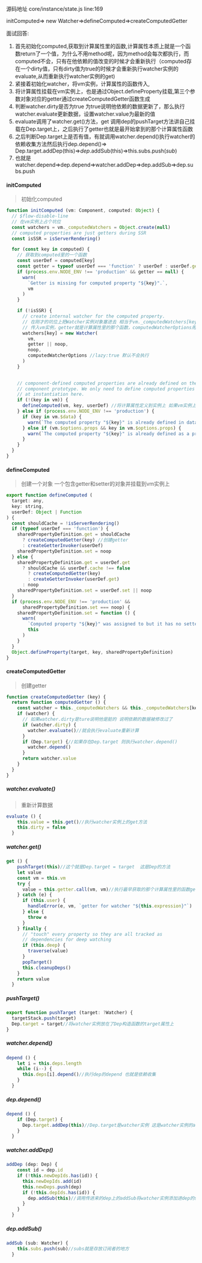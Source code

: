 源码地址 core/instance/state.js   line:169

initComputed=> new Watcher=>defineComputed=>createComputedGetter

面试回答:

1. 首先初始化computed,获取到计算属性里的函数,计算属性本质上就是一个函数return了一个值，为什么不用method呢，因为method会每次都执行，而computed不会，只有在他依赖的值改变的时候才会重新执行（computed存在一个dirty值，只有dirty值为true的时候才会重新执行watcher实例的evaluate,从而重新执行watcher实例的get)
2. 紧接着初始化watcher，将vm实例，计算属性的函数传入,
3. 将计算属性挂载在vm实例上，也是通过Object.defineProperty挂载,第三个参数对象对应的getter通过createComputedGetter函数生成
4. 判断watcher.dirty是否为true 为true说明他依赖的数据更新了，那么执行watcher.evaluate更新数据，设置watcher.value为最新的值
5. evaluate调用了watcher.get()方法，get 调用dep的pushTarget方法讲自己挂载在Dep.target上，之后执行了getter也就是最开始拿到的那个计算属性函数
6. 之后判断Dep.target上是否有值，有就调用watcher.depend()执行watcher的依赖收集方法然后执行dep.depend()=> Dep.target.addDep(this)=>*dep*.addSub(this)=>this.subs.push(*sub*)
7. 也就是watcher.depend=>dep.depend=>watcher.addDep=>dep.addSub=>dep.subs.push

#### initComputed 

> 初始化computed 

```javascript
function initComputed (vm: Component, computed: Object) {
  // $flow-disable-line
  // 在vm实例上占个坑位
  const watchers = vm._computedWatchers = Object.create(null)
  // computed properties are just getters during SSR
  const isSSR = isServerRendering()

  for (const key in computed) {
    // 获取到computed里的一个函数
    const userDef = computed[key]
    const getter = typeof userDef === 'function' ? userDef : userDef.get
    if (process.env.NODE_ENV !== 'production' && getter == null) {
      warn(
        `Getter is missing for computed property "${key}".`,
        vm
      )
    }

    if (!isSSR) {
      // create internal watcher for the computed property.
      // 在刚才的坑位上把Watcher实例对象塞进去 相当于vm._computedWatchers[key]
      // 传入vm实例，getter就是计算属性里的那个函数，computedWatcherOptions用来代表这是一个计算属性
      watchers[key] = new Watcher(
        vm,
        getter || noop,
        noop,
        computedWatcherOptions //lazy:true 默认不会执行
      )
    }

    
    // component-defined computed properties are already defined on the
    // component prototype. We only need to define computed properties defined
    // at instantiation here.
    if (!(key in vm)) {
      defineComputed(vm, key, userDef) //将计算属性定义到实例上 如果vm实例上没有的话
    } else if (process.env.NODE_ENV !== 'production') {
      if (key in vm.$data) {
        warn(`The computed property "${key}" is already defined in data.`, vm)
      } else if (vm.$options.props && key in vm.$options.props) {
        warn(`The computed property "${key}" is already defined as a prop.`, vm)
      }
    }
  }
}
```

#### defineComputed

> 创建一个对象 一个包含getter和setter的对象并挂载到vm实例上

```javascript
export function defineComputed (
  target: any,
  key: string,
  userDef: Object | Function
) {
  const shouldCache = !isServerRendering()
  if (typeof userDef === 'function') {
    sharedPropertyDefinition.get = shouldCache
      ? createComputedGetter(key) //创建getter
      : createGetterInvoker(userDef)
    sharedPropertyDefinition.set = noop
  } else {
    sharedPropertyDefinition.get = userDef.get
      ? shouldCache && userDef.cache !== false
        ? createComputedGetter(key)
        : createGetterInvoker(userDef.get)
      : noop
    sharedPropertyDefinition.set = userDef.set || noop
  }
  if (process.env.NODE_ENV !== 'production' &&
      sharedPropertyDefinition.set === noop) {
    sharedPropertyDefinition.set = function () {
      warn(
        `Computed property "${key}" was assigned to but it has no setter.`,
        this
      )
    }
  }
  Object.defineProperty(target, key, sharedPropertyDefinition)
}
```

#### createComputedGetter

> 创建getter

```javascript
function createComputedGetter (key) {
  return function computedGetter () {
    const watcher = this._computedWatchers && this._computedWatchers[key]
    if (watcher) {
      // 如果watcher.dirty是ture说明他是脏的 说明依赖的数据被修改过了
      if (watcher.dirty) {
        watcher.evaluate()//就会执行evaluate重新计算
      }
      if (Dep.target) {//如果存在Dep.target 则执行watcher.depend()
        watcher.depend()
      }
      return watcher.value
    }
  }
}
```

##### watcher.evaluate()

> 重新计算数据

```javascript
evaluate () {
    this.value = this.get()//执行watcher实例上的get方法
    this.dirty = false
  }
```

##### watcher.get()

```javascript
get () {
    pushTarget(this)//这个就是Dep.target = target  这是Dep的方法
    let value
    const vm = this.vm
    try {
      value = this.getter.call(vm, vm)//执行最早获取的那个计算属性里的函数getter
    } catch (e) {
      if (this.user) {
        handleError(e, vm, `getter for watcher "${this.expression}"`)
      } else {
        throw e
      }
    } finally {
      // "touch" every property so they are all tracked as
      // dependencies for deep watching
      if (this.deep) {
        traverse(value)
      }
      popTarget()
      this.cleanupDeps()
    }
    return value
  }
```

##### pushTarget()

```javascript
export function pushTarget (target: ?Watcher) {
  targetStack.push(target)
  Dep.target = target//将watcher实例放在了Dep构造函数的target属性上
}
```

##### watcher.depend()

```javascript
depend () {
    let i = this.deps.length
    while (i--) {
      this.deps[i].depend()//执行dep的depend 也就是依赖收集
    }
  }
```

##### dep.depend()

```javascript
depend () {
    if (Dep.target) {
      Dep.target.addDep(this)//Dep.target是watcher实例 这是watcher实例的addDep方法
    }
  }
```

##### watcher.addDep()

```javascript
addDep (dep: Dep) {
    const id = dep.id
    if (!this.newDepIds.has(id)) {
      this.newDepIds.add(id)
      this.newDeps.push(dep)
      if (!this.depIds.has(id)) {
        dep.addSub(this)//调用传进来的dep上的addSub将watcher实例添加进dep的subs里
      }
    }
  }
```

##### dep.addSub()

```javascript
addSub (sub: Watcher) {
    this.subs.push(sub)//subs就是存放订阅者的地方
  }
```



